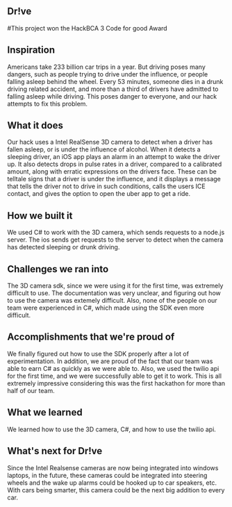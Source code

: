 ## Dr!ve
#This project won the HackBCA 3 Code for good Award

## Inspiration
Americans take 233 billion car trips in a year. But driving poses many dangers, such as people trying to drive under the influence, or people falling asleep behind the wheel. Every 53 minutes, someone dies in a drunk driving related accident, and more than a third of drivers have admitted to falling asleep while driving. This poses danger to everyone, and our hack attempts to fix this problem.
## What it does
Our hack uses a Intel RealSense 3D camera to detect when a driver has fallen asleep, or is under the influence of alcohol. When it detects a sleeping driver, an iOS app plays an alarm in an attempt to wake the driver up. It also detects drops in pulse rates in a driver, compared to a calibrated amount, along with erratic expressions on the drivers face. These can be telltale signs that a driver is under the influence, and it displays a message that tells the driver not to drive in such conditions, calls the users ICE contact, and gives the option to open the uber app to get a ride. 
## How we built it
We used C# to work with the 3D camera, which sends requests to a node.js server. The ios sends get requests to the server to detect when the camera has detected sleeping or drunk driving. 
## Challenges we ran into
The 3D camera sdk, since we were using it for the first time, was extremely difficult to use. The documentation was very unclear, and figuring out how to use the camera was extemely difficult. Also, none of the people on our team were experienced in C#, which made using the SDK even more difficult.
## Accomplishments that we're proud of
We finally figured out how to use the SDK properly after a lot of experimentation. In addition, we are proud of the fact that our team was able to earn C# as quickly as we were able to. Also, we used the twilio api for the first time, and we were successfully able to get it to work. This is all extremely impressive considering this was the first hackathon for more than half of our team.
## What we learned
We learned how to use the 3D camera, C#, and how to use the twilio api.
## What's next for Dr!ve
Since the Intel Realsense cameras are now being integrated into windows laptops, in the future, these cameras could be integrated into steering wheels and the wake up alarms could be hooked up to car speakers, etc. With cars being smarter, this camera could be the next big addition to every car.
